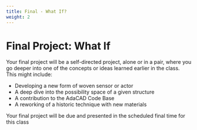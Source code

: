 ```yaml
---
title: Final - What If?
weight: 2
---
```


# Final Project: What If
Your final project will be a self-directed project, alone or in a pair, where you go deeper into one of the concepts or ideas learned earlier in the class. This might include: 
-	Developing a new form of woven sensor or actor
-   A deep dive into the possibility space of a given structure
-	A contribution to the AdaCAD Code Base
-	A reworking of a historic technique with new materials

Your final project will be due and presented in the scheduled final time for this class


<!-- 
Taking what you have learned from your midterm and the weeklies to adapt your midterm swatch into a finished prototype. What separates this from the swatch your presented in the midterm is that it should be integrated into a form \(with all necessary components\) and exist as part of an interactive narrative. The objects do not need to be user interfaces, but they should somehow respond to the body and/or environment. 

Requirements: 

* You must replicate your swatch and fully integrate it into the textile of your final prototype. 
* Your application MUST include the use of at least one of the following: plying, braiding, knitting, weaving, felting.
* Your final prototype must take a soft form: wearable, interior object, soft architecture, soft sculpture, art object, robotic object, etc. 
* You must include as many soft components as possible. 
* Be thoughtful in your execution and design - form and function are both important here.

## Deliverables

| **Item** | Percent of Final Project Grade | Date Due |
| :--- | :--- | :--- |
| [Deliverable 1: One-on-one meetings](final-project-adapt-to-application.md#deliverable-1-one-on-one-planning-meeting-with-professors) | 0% | 11/9 |
| [Deliverable 2: Concept Presentation](final-project-adapt-to-application.md#deliverable-2-concept-presentation) | 20% | 11/18 |
| [Deliverable 3: Final Prototype Documentation](final-project-adapt-to-application.md#deliverable-3-final-prototype-documentation) | 45% | 12/11 |
| [Deliverable 4: Final Project Presentation](final-project-adapt-to-application.md#deliverable-4-final-project-presentation-and-critique) | 35% | 12/11 |

### Deliverable 1: One on One Planning Meeting with Professors

We will hold 10 minute meetings with each student during class on 11/2 and 11/9 to discuss their final concept and provide any additional direction and resources. These meetings will take place during class and we will distribute a sign up form via Canvas. 

### Deliverable 2: Concept Presentation

Create a 3 minute presentation about your final concept emphasizing the look and feel, the functionality, and the techniques you will be employing. You will be presenting these concepts for feedback from guests with expertise in smart textiles across engineering and art. The goal of the presentation is to learn how to refine your idea and/or avenues for the concept beyond the class. The guest experts are: [Anette Millington](https://www.anettemillington.com/), [Katya Arquilla](https://www.linkedin.com/in/katya-arquilla-797026101)_,_ [Alex Olwal](http://www.olwal.com/)\*

### Deliverable 3: Final Prototype Documentation

Documentation of your final prototype will be due by the end of day on 12/11 and will be submitted via Canvas. 

Your documentation should take the form of a document or webpage that includes the following: 

\(1\) A title

\(2\) a "hero" image that captures the essence of your project and that you would use if it was included in a print publication. This should be a high quality image that is formatted for print media, particularly at 300 dpi.  

\(3\) a short \(no more than 5 minute\) video that depicts your prototype in action and clearly demonstrates each of its features in action.  If you are going to use any "wizard of oz" or after-effects techniques to demonstrate a functionality that is not yet implemented, please add text describing what is being simulated so we know what you have, indeed, implemented and what you are simulating for the purposes of visualizing the application. Please do your best to show the application working exactly as it has been implemented. 

\(4\) "instructable"-like text describing the materials used in the project as well as a written/pictorial description of how you developed the project. This is like a long weekly devoted to your project and you may re-use text and photos from your previous weeklies in its construction. You may also reference other students' weeklies with their permission. Consider this as instructions for someone else to learn how to replicate or modify your project. Examples that would get an A+ would include: 

-- [https://www.kobakant.at/KOBA/storytelling-vest/](https://www.kobakant.at/KOBA/storytelling-vest/) 

-- [http://lara-grant.com/portfolio/heirloom-electronic-jacket/](http://lara-grant.com/portfolio/heirloom-electronic-jacket/)

#### Grading Rubric:

| Requirement | Points \(45pts total\) |
| :--- | :--- |
| **Title** | + 2 |
| **Hero Image** |  |
| -- does the image make me want to read more? | + 3  |
| **Video** | \*\*\*\* |
| -- are the core dynamic features of this design captured by the video? | + 6 |
| -- does the video demonstrate the "soft" qualities of the design? | + 4 |
| **Process Details** | \*\*\*\* |
| -- one paragraph **description** of the concept and vision. | + 2 |
| -- a **list of the dynamic features** you implemented | + 2 |
| --  **list of required materials, tools and techniques.** Make sure it includes at least one instance of plying, braiding, knitting, weaving, felting, or paper-making. | + 7 |
| -- **instructions and diagrams of how you implemented any of these features:** could Laura/Sasha sufficiently understand how to replicate your project based on the information provided? | +10 |
| -- additional images depicting features of the application that will help us answer the question: was the application **well crafted** with an attention to detail? | + 5 |
| -- **links** to any required supporting code, fabrication files, etc.  | + 2 |
| -- **acknowledgements and references**: honor those who you inspired you, whose materials you borrowed from, etc. Be generous here :\) | + 2 |



### Deliverable 4: Final Project Presentation and Critique

Due 12/11 \(before class\)  
\*If you submit by 12/8 I will distribute your presentations to our guests for them to take an early review. 

Create a 5-minute presentation that describes your concept, the techniques employed, and the way in which the object functions \(e.g. as an art object, wearable, robotic thing, etc.\). Guest experts will be critiquing your project. 

We will devote a class to collectively determining the flow and content of these presentations like we did for the final concept pitches. 

The guest experts are:  [Annet Couwenberg](http://www.annetcouwenberg.com/), [Madison Maxey](https://www.instructables.com/member/MaddyMaxey/),  [Alex Olwal](http://www.olwal.com/)\*



## Inspiration

Link to the class compiled and annotated list of portfolios:

[https://docs.google.com/document/d/1ru3J1zBApZlmG0iO9v2i3RQWZZWTH9XOJJGIe-aAs\_g/edit](https://docs.google.com/document/d/1ru3J1zBApZlmG0iO9v2i3RQWZZWTH9XOJJGIe-aAs_g/edit)

## Collections of Techniques and Examples <a id="collections-of-techniques-and-examples"></a>

#### Kobakant: How to Get What you Want <a id="kobakant-how-to-get-what-you-want"></a>

a collection of how to's, resources, and inspirations for all kinds of soft making. Compiled from examples created by Hannah Perner Wilson and Mika Satomi.  
[https://www.kobakant.at/DIY/](https://www.kobakant.at/DIY/)

#### Stitching Worlds <a id="stitching-worlds"></a>

Stitching Worlds "connects the shared artistic research territory between arts, design, open culture, digital fabrication, information technology and electronics to the engineering and scientific methodologies of textile technology." Their website contains a series of publications and well documented examples of techniques.  
[https://www.stitchingworlds.net/category/experimentation/](https://www.stitchingworlds.net/category/experimentation/)

#### Chimera Wearables Database <a id="chimera-wearables-database"></a>

a collection of research articles and industry wearables projects organized by metrics such as patents and/or application areas.  
[https://chimerawearables.com/](https://chimerawearables.com/)

#### e-textile swatch exchange <a id="e-textile-swatch-exchange"></a>

a digital/physical collection of inspirations and techniques created at e-textiles summer camp.  
[http://etextile-summercamp.org/swatch-exchange/](http://etextile-summercamp.org/swatch-exchange/)

#### e-Textile Lounge <a id="e-textile-lounge"></a>

a collection of techniques and material reviews with a focus on sewing. [https://lbruning.com/etextilelounge/](https://lbruning.com/etextilelounge/)

#### Design Research Lab Database <a id="design-research-lab-database"></a>

A knit sensor & actuator database created by folks at the Design Research Lab  
[interactex.de/](http://interactex.de/)

#### WEAR Sustain Knowledge Platform <a id="wear-sustain-knowledge-platform"></a>

To quote their about page, this resource "provides guidelines and best practices for design, materials circularity, and product life-cycle development**"**  
[https://wearsustain.eu/dashboards/home](https://wearsustain.eu/dashboards/home)

#### Textiel Lab Sample Studio <a id="textiel-lab-sample-studio"></a>

A collection of new fabrication techniques and outcomes for woven and knitted textiles.  
[https://samplestudio.textiellab.nl/](https://samplestudio.textiellab.nl/)
 -->
